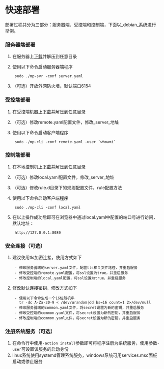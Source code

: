 # 快速部署



部署过程共分为三部分：服务器端、受控端和控制端，下面以_debian_系统进行举例。

### 服务器端部署

1. 在服务器上[下载](https://github.com/lwch/natpass/releases)并解压到任意目录
2.  使用以下命令启动服务器端程序

    ```
     sudo ./np-svr -conf server.yaml
    ```
3. （可选）开放外网防火墙，默认端口6154

### 受控端部署

1. 在受控端机器上[下载](https://github.com/lwch/natpass/releases)并解压到任意目录
2. （可选）修改remote.yaml配置文件，修改_server_地址
3.  使用以下命令启动客户端程序

    ```
     sudo ./np-cli -conf remote.yaml -user `whoami`
    ```

### 控制端部署

1. 在本地控制机上[下载](https://github.com/lwch/natpass/releases)并解压到任意目录
2. （可选）修改local.yaml配置文件，修改_server_地址
3. （可选）修改rule.d目录下的规则配置文件，rule配置方法
4.  使用以下命令启动客户端程序

    ```
     sudo ./np-cli -conf local.yaml
    ```
5.  在以上操作成功后即可在浏览器中通过local.yaml中配置的端口号进行访问，默认地址：

    ```
     http://127.0.0.1:8080
    ```

### 安全连接（可选）

1.  建议使用tls加密连接，使用方式如下

    ```
     - 修改服务器端的server.yaml文件，配置tls相关文件路径，并重启服务
     - 修改受控端的remote.yaml配置，将ssl设置为true，并重启服务
     - 修改控制端的local.yaml配置，将ssl设置为true，并重启服务
    ```
2.  修改默认连接密钥，修改方式如下

    ```
     - 使用以下命令生成一个16位随机串
       tr -dc A-Za-z0-9 < /dev/urandom|dd bs=16 count=1 2>/dev/null
     - 修改服务器端的common.yaml文件，将secret设置为新的密钥，并重启服务
     - 修改受控端的common.yaml文件，将secret设置为新的密钥，并重启服务
     - 修改控制端的common.yaml文件，将secret设置为新的密钥，并重启服务
    ```

### 注册系统服务（可选）

1. 在命令行中使用`-action install`参数即可将程序注册为系统服务，使用参数`-user`可设置该服务的启动身份
2. linux系统使用systemd管理系统服务，windows系统可用services.msc面板启动或停止服务

